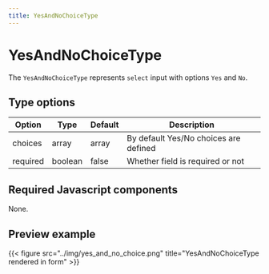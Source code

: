 ```yaml
---
title: YesAndNoChoiceType
---
```


# YesAndNoChoiceType

The `YesAndNoChoiceType` represents `select` input with options `Yes` and `No`.

## Type options

| Option   | Type    | Default | Description                           |
| -------- | ------- | ------- | ------------------------------------- |
| choices  | array   | array   | By default Yes/No choices are defined |
| required | boolean | false   | Whether field is required or not      |

## Required Javascript components
    
None.

## Preview example

{{< figure src="../img/yes_and_no_choice.png" title="YesAndNoChoiceType rendered in form" >}}